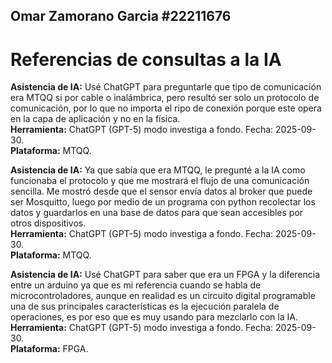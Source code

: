 ## Omar Zamorano Garcia #22211676

# Referencias de consultas a la IA

**Asistencia de IA:** Usé ChatGPT para preguntarle que tipo de comunicación era MTQQ si por cable o inalámbrica, pero resultó ser solo un protocolo de comunicación, por lo que no importa el ripo de conexión porque este opera en la capa de aplicación y no en la física.\
**Herramienta:** ChatGPT (GPT-5) modo investiga a fondo. Fecha: 2025-09-30.\
**Plataforma:** MTQQ.

**Asistencia de IA:** Ya que sabía que era MTQQ, le pregunté a la IA como funcionaba el protocolo y que me mostrará el flujo de una comunicación sencilla. Me mostró desde que el sensor envía datos al broker que puede ser Mosquitto, luego por medio de un programa con python recolectar los datos y guardarlos en una base de datos para que sean accesibles por otros dispositivos.\
**Herramienta:** ChatGPT (GPT-5) modo investiga a fondo. Fecha: 2025-09-30.\
**Plataforma:** MTQQ.

**Asistencia de IA:** Usé ChatGPT para saber que era un FPGA y la diferencia entre un arduino ya que es mi referencia cuando se habla de microcontroladores, aunque en realidad es un circuito digital programable una de sus principales características es la ejecución paralela de operaciones, es por eso que es muy usando para mezclarlo con la IA.\
**Herramienta:** ChatGPT (GPT-5) modo investiga a fondo. Fecha: 2025-09-30.\
**Plataforma:** FPGA.

